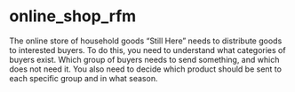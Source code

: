# online_shop_rfm
The online store of household goods “Still Here” needs to distribute goods to interested buyers. To do this, you need to understand what categories of buyers exist. Which group of buyers needs to send something, and which does not need it. You also need to decide which product should be sent to each specific group and in what season.
